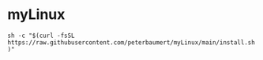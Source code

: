 # myLinux

`sh -c "$(curl -fsSL https://raw.githubusercontent.com/peterbaumert/myLinux/main/install.sh)"`

